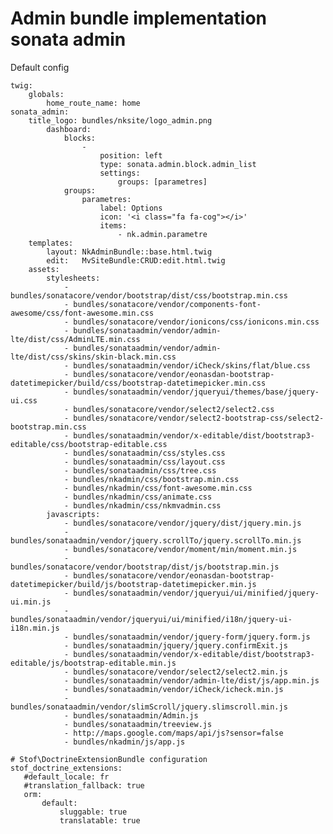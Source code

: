Admin bundle implementation sonata admin
========================

Default config

    twig:
        globals:
            home_route_name: home
    sonata_admin:
        title_logo: bundles/nksite/logo_admin.png
            dashboard:
                blocks:
                    -
                        position: left
                        type: sonata.admin.block.admin_list
                        settings:
                            groups: [parametres]
                groups:
                    parametres:
                        label: Options
                        icon: '<i class="fa fa-cog"></i>'
                        items:
                            - nk.admin.parametre
        templates:
            layout: NkAdminBundle::base.html.twig
            edit:   MvSiteBundle:CRUD:edit.html.twig
        assets:
            stylesheets:
                - bundles/sonatacore/vendor/bootstrap/dist/css/bootstrap.min.css
                - bundles/sonatacore/vendor/components-font-awesome/css/font-awesome.min.css
                - bundles/sonatacore/vendor/ionicons/css/ionicons.min.css
                - bundles/sonataadmin/vendor/admin-lte/dist/css/AdminLTE.min.css
                - bundles/sonataadmin/vendor/admin-lte/dist/css/skins/skin-black.min.css
                - bundles/sonataadmin/vendor/iCheck/skins/flat/blue.css
                - bundles/sonatacore/vendor/eonasdan-bootstrap-datetimepicker/build/css/bootstrap-datetimepicker.min.css
                - bundles/sonataadmin/vendor/jqueryui/themes/base/jquery-ui.css
                - bundles/sonatacore/vendor/select2/select2.css
                - bundles/sonatacore/vendor/select2-bootstrap-css/select2-bootstrap.min.css
                - bundles/sonataadmin/vendor/x-editable/dist/bootstrap3-editable/css/bootstrap-editable.css
                - bundles/sonataadmin/css/styles.css
                - bundles/sonataadmin/css/layout.css
                - bundles/sonataadmin/css/tree.css
                - bundles/nkadmin/css/bootstrap.min.css
                - bundles/nkadmin/css/font-awesome.min.css
                - bundles/nkadmin/css/animate.css
                - bundles/nkadmin/css/nkmvadmin.css
            javascripts:
                - bundles/sonatacore/vendor/jquery/dist/jquery.min.js
                - bundles/sonataadmin/vendor/jquery.scrollTo/jquery.scrollTo.min.js
                - bundles/sonatacore/vendor/moment/min/moment.min.js
                - bundles/sonatacore/vendor/bootstrap/dist/js/bootstrap.min.js
                - bundles/sonatacore/vendor/eonasdan-bootstrap-datetimepicker/build/js/bootstrap-datetimepicker.min.js
                - bundles/sonataadmin/vendor/jqueryui/ui/minified/jquery-ui.min.js
                - bundles/sonataadmin/vendor/jqueryui/ui/minified/i18n/jquery-ui-i18n.min.js
                - bundles/sonataadmin/vendor/jquery-form/jquery.form.js
                - bundles/sonataadmin/jquery/jquery.confirmExit.js
                - bundles/sonataadmin/vendor/x-editable/dist/bootstrap3-editable/js/bootstrap-editable.min.js
                - bundles/sonatacore/vendor/select2/select2.min.js
                - bundles/sonataadmin/vendor/admin-lte/dist/js/app.min.js
                - bundles/sonataadmin/vendor/iCheck/icheck.min.js
                - bundles/sonataadmin/vendor/slimScroll/jquery.slimscroll.min.js
                - bundles/sonataadmin/Admin.js
                - bundles/sonataadmin/treeview.js
                - http://maps.google.com/maps/api/js?sensor=false
                - bundles/nkadmin/js/app.js                
        
    # Stof\DoctrineExtensionBundle configuration
    stof_doctrine_extensions:
       #default_locale: fr
       #translation_fallback: true
       orm:
           default:
               sluggable: true
               translatable: true
